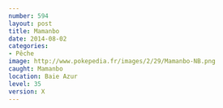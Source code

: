 ```yaml
---
number: 594
layout: post
title: Mamanbo
date: 2014-08-02
categories:
- Pêche
image: http://www.pokepedia.fr/images/2/29/Mamanbo-NB.png
caught: Mamanbo
location: Baie Azur
level: 35
version: X
---
```

